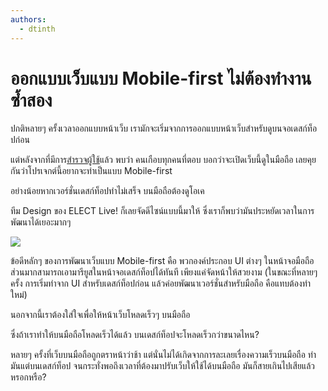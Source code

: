 ```yaml
---
authors:
  - dtinth
---
```


# ออกแบบเว็บแบบ Mobile-first ไม่ต้องทำงานซ้ำสอง

<author-list></author-list>

ปกติหลายๆ ครั้งเวลาออกแบบหน้าเว็บ เรามักจะเริ่มจากการออกแบบหน้าเว็บสำหรับดูบนจอเดสก์ท็อปก่อน

แต่หลังจากที่มีการ[สำรวจผู้ใช้](../user-survey/)แล้ว พบว่า คนเกือบทุกคนที่ตอบ บอกว่าจะเปิดเว็บนี้ดูในมือถือ เลยคุยกันว่าโปรเจกต์นี้อยากจะทำเป็นแบบ Mobile-first

อย่างน้อยหากเวอร์ชั่นเดสก์ท็อปทำไม่เสร็จ บนมือถือต้องดูโอเค

ทีม Design ของ ELECT Live! ก็เลยจัดดีไซน์แบบนี้มาให้
ซึ่งเราก็พบว่ามันประหยัดเวลาในการพัฒนาได้เยอะมากๆ

![](./design.png)

ข้อดีหลักๆ ของการพัฒนาเว็บแบบ Mobile-first คือ
พวกองค์ประกอบ UI ต่างๆ ในหน้าจอมือถือ ส่วนมากสามารถเอามารียูสในหน้าจอเดสก์ท็อปได้ทันที เพียงแค่จัดหน้าให้สวยงาม
(ในขณะที่หลายๆ ครั้ง การเริ่มทำจาก UI สำหรับเดสก์ท็อปก่อน แล้วค่อยพัฒนาเวอร์ชั่นสำหรับมือถือ คือแทบต้องทำใหม่)

นอกจากนี้เราต้องใส่ใจเพื่อให้หน้าเว็บโหลดเร็วๆ บนมือถือ

ซึ่งถ้าเราทำให้บนมือถือโหลดเร็วได้แล้ว บนเดสก์ท็อปจะโหลดเร็วกว่าขนาดไหน?

หลายๆ ครั้งที่เว็บบนมือถือถูกตราหน้าว่าช้า
แต่นั่นไม่ได้เกิดจากการละเลยเรื่องความเร็วบนมือถือ ทำมันแต่บนเดสก์ท็อป จนกระทั่งพอถึงเวลาที่ต้องมาปรับเว็บให้ใช้ได้บนมือถือ มันก็สายเกินไปเสียแล้วหรอกหรือ?
